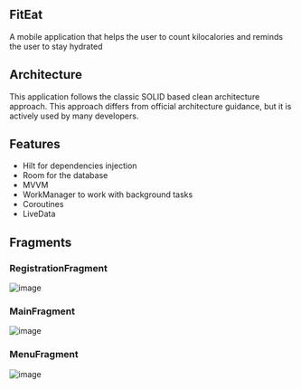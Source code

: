 ## FitEat
A mobile application that helps the user to count kilocalories and reminds the user to stay hydrated
## Architecture
This application follows the classic SOLID based clean architecture approach. This approach differs from official architecture guidance, but it is actively used by many developers. 
## Features
- Hilt for dependencies injection
- Room for the database
- MVVM
- WorkManager to work with background tasks
- Coroutines
- LiveData
## Fragments
### RegistrationFragment 
![image](https://github.com/user-attachments/assets/d2ce1ad8-091b-4ab2-b285-7bb0def0413b)
### MainFragment
![image](https://github.com/user-attachments/assets/4498eb6d-e1f2-4b49-8279-40accd08d141)
### MenuFragment 
![image](https://github.com/user-attachments/assets/2b976b3f-e361-49dd-98d3-a4601cff303c)

